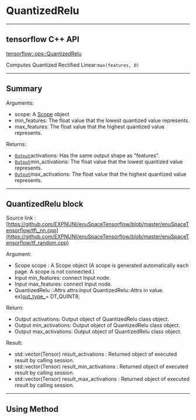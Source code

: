 # QuantizedRelu

---

## tensorflow C++ API

[tensorflow::ops::QuantizedRelu](https://www.tensorflow.org/api_docs/cc/class/tensorflow/ops/quantized-relu)

Computes Quantized Rectified Linear:`max(features, 0)`

---

## Summary

Arguments:

* scope: A [Scope](https://www.tensorflow.org/api_docs/cc/class/tensorflow/scope.html#classtensorflow_1_1_scope) object
* min\_features: The float value that the lowest quantized value represents.
* max\_features: The float value that the highest quantized value represents.

Returns:

* [`Output`](https://www.tensorflow.org/api_docs/cc/class/tensorflow/output.html#classtensorflow_1_1_output)activations: Has the same output shape as "features".
* [`Output`](https://www.tensorflow.org/api_docs/cc/class/tensorflow/output.html#classtensorflow_1_1_output)min\_activations: The float value that the lowest quantized value represents.
* [`Output`](https://www.tensorflow.org/api_docs/cc/class/tensorflow/output.html#classtensorflow_1_1_output)max\_activations: The float value that the highest quantized value represents.

---

## QuantizedRelu block

Source link : [https://github.com/EXPNUNI/enuSpaceTensorflow/blob/master/enuSpaceTensorflow/tf\_nn.cpp](https://github.com/EXPNUNI/enuSpaceTensorflow/blob/master/enuSpaceTensorflow/tf_random.cpp)

Argument:

* Scope scope : A Scope object \(A scope is generated automatically each page. A scope is not connected.\)
* Input min\_features: connect  Input node.
* Input max\_features: connect  Input node.
* QuantizedRelu ::Attrs attrs:input  QuantizedRelu::Attrs in value. ex\)[out\_type\_](https://www.tensorflow.org/api_docs/cc/struct/tensorflow/ops/quantized-relu-x/attrs#structtensorflow_1_1ops_1_1_quantized_relu_x_1_1_attrs_1a7c41aaf8c42e0a8489da6d78d6f724c3)= DT\_QUINT8;

Return:

* Output activations: Output object of QuantizedRelu class object.
* Output min\_activations: Output object of QuantizedRelu class object.
* Output max\_activations: Output object of QuantizedRelu class object.

Result:

* std::vector\(Tensor\) result\_activations : Returned object of executed result by calling session.
* std::vector\(Tensor\) result\_min\_activations  : Returned object of executed result by calling session.
* std::vector\(Tensor\) result\_max\_activations  : Returned object of executed result by calling session.

---

## Using Method



